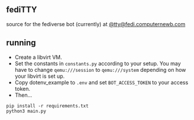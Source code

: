 ## fediTTY
source for the fediverse bot (currently) at [@tty@fedi.computernewb.com](https://fedi.computernewb.com/@tty)  

## running
- Create a libvirt VM.
- Set the constants in `constants.py` according to your setup. You may have to change `qemu:///session` to `qemu:///system` depending on how your libvirt is set up.
- Copy dotenv_example to `.env` and set `BOT_ACCESS_TOKEN` to your access token.
- Then...
```shell
pip install -r requirements.txt
python3 main.py
```